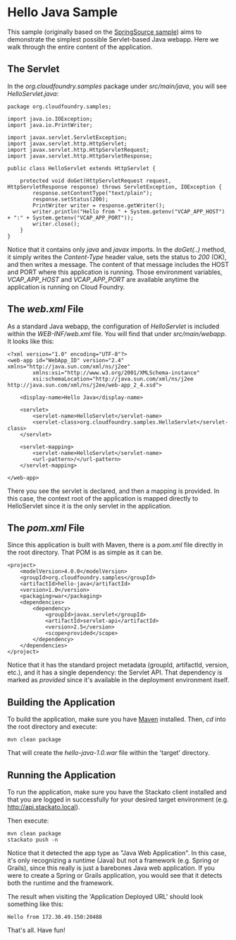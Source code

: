 Hello Java Sample
=================

This sample (originally based on the [SpringSource sample](https://github.com/SpringSource/cloudfoundry-samples/tree/master/hello-java)) aims to demonstrate the simplest possible Servlet-based Java webapp. Here we walk through the entire content of the application.

The Servlet
-----------

In the *org.cloudfoundry.samples* package under *src/main/java*, you will see *HelloServlet.java*:

	package org.cloudfoundry.samples;
	
	import java.io.IOException;
	import java.io.PrintWriter;
	
	import javax.servlet.ServletException;
	import javax.servlet.http.HttpServlet;
	import javax.servlet.http.HttpServletRequest;
	import javax.servlet.http.HttpServletResponse;
	
	public class HelloServlet extends HttpServlet {
	
		protected void doGet(HttpServletRequest request, HttpServletResponse response) throws ServletException, IOException {
			response.setContentType("text/plain");
			response.setStatus(200);
			PrintWriter writer = response.getWriter();
			writer.println("Hello from " + System.getenv("VCAP_APP_HOST") + ":" + System.getenv("VCAP_APP_PORT"));
			writer.close();
		}
	}

Notice that it contains only *java* and *javax* imports. In the *doGet(..)* method, it simply writes the
*Content-Type* header value, sets the status to *200* (OK), and then writes a message. The content of that
message includes the HOST and PORT where this application is running. Those environment variables, 
*VCAP_APP_HOST* and *VCAP_APP_PORT* are available anytime the application is running on Cloud Foundry.

The *web.xml* File
------------------

As a standard Java webapp, the configuration of *HelloServlet* is included within the *WEB-INF/web.xml* file.
You will find that under *src/main/webapp*. It looks like this:

	<?xml version="1.0" encoding="UTF-8"?>
	<web-app id="WebApp_ID" version="2.4" xmlns="http://java.sun.com/xml/ns/j2ee"
			xmlns:xsi="http://www.w3.org/2001/XMLSchema-instance"
			xsi:schemaLocation="http://java.sun.com/xml/ns/j2ee http://java.sun.com/xml/ns/j2ee/web-app_2_4.xsd">
	
		<display-name>Hello Java</display-name>
		
		<servlet>
			<servlet-name>HelloServlet</servlet-name>
			<servlet-class>org.cloudfoundry.samples.HelloServlet</servlet-class>
		</servlet>
		
		<servlet-mapping>
			<servlet-name>HelloServlet</servlet-name>
			<url-pattern>/</url-pattern>
		</servlet-mapping>
		
	</web-app>

There you see the servlet is declared, and then a mapping is provided. In this case, the context root of the
application is mapped directly to HelloServlet since it is the only servlet in the application.

The *pom.xml* File
------------------

Since this application is built with Maven, there is a *pom.xml* file directly in the root directory.
That POM is as simple as it can be.

	<project>
		<modelVersion>4.0.0</modelVersion>
		<groupId>org.cloudfoundry.samples</groupId>
		<artifactId>hello-java</artifactId>
		<version>1.0</version>
		<packaging>war</packaging>
		<dependencies>
			<dependency>
				<groupId>javax.servlet</groupId>
				<artifactId>servlet-api</artifactId>
				<version>2.5</version>
				<scope>provided</scope>
			</dependency>
		</dependencies>
	</project>

Notice that it has the standard project metadata (groupId, artifactId, version, etc.), and it has a single
dependency: the Servlet API. That dependency is marked as *provided* since it's available in the deployment
environment itself.

Building the Application
------------------------

To build the application, make sure you have [Maven](http://maven.apache.org/ "Maven") installed.
Then, *cd* into the root directory and execute:

	mvn clean package

That will create the *hello-java-1.0.war* file within the 'target' directory.

Running the Application
-----------------------

To run the application, make sure you have the Stackato client installed and that you are logged in successfully for your desired target environment (e.g. http://api.stackato.local).

Then execute:

	mvn clean package
	stackato push -n 

Notice that it detected the app type as "Java Web Application". In this case, it's only recognizing a runtime (Java)
but not a framework (e.g. Spring or Grails), since this really is just a barebones Java web application. If you were
to create a Spring or Grails application, you would see that it detects both the runtime and the framework.

The result when visiting the 'Application Deployed URL' should look something like this:

	Hello from 172.30.49.150:20488

That's all. Have fun!
